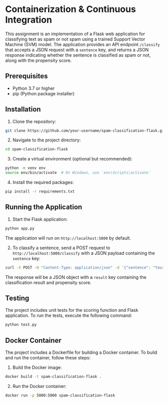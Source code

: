 # Containerization & Continuous Integration 

This assignment is an implementation of a Flask web application for classifying text as spam or not spam using a trained Support Vector Machine (SVM) model. The application provides an API endpoint `/classify` that accepts a JSON request with a `sentence` key, and returns a JSON response indicating whether the sentence is classified as spam or not, along with the propensity score.

## Prerequisites

- Python 3.7 or higher
- pip (Python package installer)

## Installation

1. Clone the repository:

```bash
git clone https://github.com/your-username/spam-classification-flask.git
```

2. Navigate to the project directory:

```bash
cd spam-classification-flask
```

3. Create a virtual environment (optional but recommended):

```bash
python -m venv env
source env/bin/activate  # On Windows, use `env\Scripts\activate`
```

4. Install the required packages:

```bash
pip install -r requirements.txt
```

## Running the Application

1. Start the Flask application:

```bash
python app.py
```

The application will run on `http://localhost:5000` by default.

2. To classify a sentence, send a POST request to `http://localhost:5000/classify` with a JSON payload containing the `sentence` key:

```bash
curl -X POST -H "Content-Type: application/json" -d '{"sentence": "Your sentence here"}' http://localhost:5000/classify
```

The response will be a JSON object with a `result` key containing the classification result and propensity score.

## Testing

The project includes unit tests for the scoring function and Flask application. To run the tests, execute the following command:

```bash
python test.py
```

## Docker Container

The project includes a Dockerfile for building a Docker container. To build and run the container, follow these steps:

1. Build the Docker image:

```bash
docker build -t spam-classification-flask .
```

2. Run the Docker container:

```bash
docker run -p 5000:5000 spam-classification-flask
```
